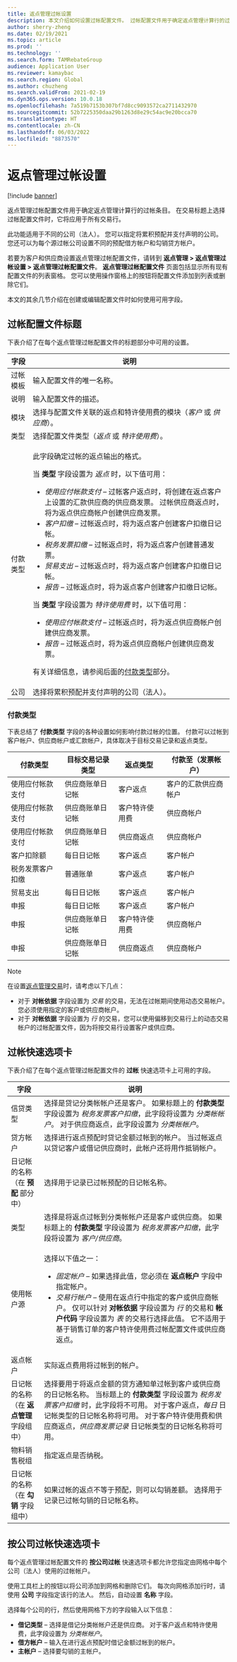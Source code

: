 ```yaml
---
title: 返点管理过帐设置
description: 本文介绍如何设置过帐配置文件。 过帐配置文件用于确定返点管理计算行的过帐条目。
author: sherry-zheng
ms.date: 02/19/2021
ms.topic: article
ms.prod: ''
ms.technology: ''
ms.search.form: TAMRebateGroup
audience: Application User
ms.reviewer: kamaybac
ms.search.region: Global
ms.author: chuzheng
ms.search.validFrom: 2021-02-19
ms.dyn365.ops.version: 10.0.18
ms.openlocfilehash: 7a519b7153b307bf7d8cc9093572ca2711432970
ms.sourcegitcommit: 52b7225350daa29b1263d8e29c54ac9e20bcca70
ms.translationtype: HT
ms.contentlocale: zh-CN
ms.lasthandoff: 06/03/2022
ms.locfileid: "8873570"
---
```

# <a name="rebate-management-posting-setup"></a>返点管理过帐设置

[!include [banner](../includes/banner.md)]

返点管理过帐配置文件用于确定返点管理计算行的过帐条目。 在交易标题上选择过帐配置文件时，它将应用于所有交易行。

此功能适用于不同的公司（法人）。 您可以指定将累积预配并支付声明的公司。 您还可以为每个源过帐公司设置不同的预配借方帐户和勾销贷方帐户。

若要为客户和供应商设置返点管理过帐配置文件，请转到 **返点管理 \> 返点管理过帐设置 \> 返点管理过帐配置文件**。 **返点管理过帐配置文件** 页面包括显示所有现有配置文件的列表窗格。 您可以使用操作窗格上的按钮将配置文件添加到列表或删除它们。

本文的其余几节介绍在创建或编辑配置文件时如何使用可用字段。

## <a name="posting-profile-header"></a>过帐配置文件标题

下表介绍了在每个返点管理过帐配置文件的标题部分中可用的设置。

| 字段 | 说明 |
|---|---|
| 过帐模板 | 输入配置文件的唯一名称。 |
| 说明 | 输入配置文件的描述。 |
| 模块 | 选择与配置文件关联的返点和特许使用费的模块（*客户* 或 *供应商*）。 |
| 类型 | 选择配置文件类型（*返点* 或 *特许使用费*）。 |
| 付款类型 | <p>此字段确定过帐的返点输出的格式。<p><p>当 **类型** 字段设置为 *返点* 时，以下值可用：</p><ul><li>*使用应付帐款支付* – 过帐客户返点时，将创建在返点客户上设置的汇款供应商的供应商发票。 过帐供应商返点时，将为返点供应商帐户创建供应商发票。</li><li>*客户扣缴* – 过帐返点时，将为返点客户创建客户扣缴日记帐。</li><li>*税务发票扣缴* – 过帐返点时，将为返点客户创建普通发票。</li><li>*贸易支出* – 过帐返点时，将为返点客户创建客户扣缴日记帐。</li><li>*报告* – 过帐返点时，将为返点客户创建客户扣缴日记帐。</li></ul><p>当 **类型** 字段设置为 *特许使用费* 时，以下值可用：</p><ul><li>*使用应付帐款支付* – 过帐返点时，将为返点供应商帐户创建供应商发票。</li><li>*报告* – 过帐返点时，将为返点供应商帐户创建供应商发票。</li></ul><p>有关详细信息，请参阅后面的[付款类型](#payment-types)部分。 |
| 公司 | 选择将累积预配并支付声明的公司（法人）。 |

### <a name="payment-types"></a>付款类型

下表总结了 **付款类型** 字段的各种设置如何影响付款过帐的位置。 付款可以过帐到客户帐户、供应商帐户或汇款帐户，具体取决于目标交易记录和返点类型。

| 付款类型 | 目标交易记录类型 | 返点类型 | 付款至（发票帐户） |
|---|---|---|---|
| 使用应付帐款支付 | 供应商账单日记帐 | 客户返点 | 客户的汇款供应商帐户 |
| 使用应付帐款支付 | 供应商账单日记帐 | 客户特许使用费 | 供应商帐户 |
| 使用应付帐款支付 | 供应商账单日记帐 | 供应商返点 | 供应商帐户 |
| 客户扣除额 | 每日日记帐 | 客户返点 | 客户帐户 |
| 税务发票客户扣缴 | 普通账单 | 客户返点 | 客户帐户 |
| 贸易支出 | 每日日记帐 | 客户返点 | 客户帐户 |
| 申报 | 每日日记帐 | 客户返点 | 客户帐户 |
| 申报 | 供应商账单日记帐 | 客户特许使用费 | 供应商帐户 |
| 申报 | 供应商账单日记帐 | 供应商返点 | 供应商帐户 |

> [!NOTE]
> 在设置[返点管理交易](rebate-management-deals.md)时，请考虑以下几点：
>
> - 对于 **对帐依据** 字段设置为 *交易* 的交易，无法在过帐期间使用动态交易帐户。 您必须使用指定的客户或供应商帐户。
> - 对于 **对帐依据** 字段设置为 *行* 的交易，您可以使用偏移到交易行上的动态交易帐户的过帐配置文件，因为将按交易行设置客户或供应商。

## <a name="posting-fasttab"></a>过帐快速选项卡

下表介绍了在每个返点管理过帐配置文件的 **过帐** 快速选项卡上可用的字段。

| 字段 | 说明 |
|---|---|
| 信贷类型 | 选择是贷记分类帐帐户还是客户。 如果标题上的 **付款类型** 字段设置为 *税务发票客户扣缴*，此字段将设置为 *分类帐帐户*。 对于供应商返点，此字段设置为 *分类帐帐户*。 |
| 贷方帐户 | 选择进行返点预配时贷记金额过帐到的帐户。 当过帐返点以贷记客户或借记供应商时，此帐户还将用作抵销帐户。 |
| 日记帐的名称<br>（在 **预配** 部分中） | 选择用于记录已过帐预配的日记帐名称。 |
| 类型 | 选择是将返点过帐到分类帐帐户还是客户或供应商。 如果标题上的 **付款类型** 字段设置为 *税务发票客户扣缴*，此字段将设置为 *客户/供应商*。 |
| 使用帐户源 | <p>选择以下值之一：</p><ul><li>*固定帐户* – 如果选择此值，您必须在 **返点帐户** 字段中指定帐户。</li><li>*交易行帐户* – 使用在返点行中指定的客户或供应商帐户。 仅可以针对 **对帐依据** 字段设置为 *行* 的交易和 **帐户代码** 字段设置为 *表* 的交易行选择此值。 它不适用于基于销售订单的客户特许使用费过帐配置文件或供应商返点。</li></ul> |
| 返点帐户 | 实际返点费用将过帐到的帐户。 |
| 日记帐的名称<br>（在 **返点管理** 字段组中） | 选择要用于将返点金额的贷方通知单过帐到客户或供应商的日记帐名称。 当标题上的 **付款类型** 字段设置为 *税务发票客户扣缴* 时，此字段将不可用。 对于客户返点，*每日* 日记帐类型的日记帐名称将可用。 对于客户特许使用费和供应商返点，*供应商发票记录* 日记帐类型的日记帐名称将可用。 |
| 物料销售税组 | 指定返点是否纳税。 |
| 日记帐的名称<br>（在 **勾销** 字段组中） | 如果过帐的返点不等于预配，则可以勾销差额。 选择用于记录已过帐勾销的日记帐名称。 |

## <a name="posting-by-company-fasttab"></a>按公司过帐快速选项卡

每个返点管理过帐配置文件的 **按公司过帐** 快速选项卡都允许您指定由网格中每个公司（法人）使用的过帐帐户。

使用工具栏上的按钮以将公司添加到网格和删除它们。 每次向网格添加行时，请使用 **公司** 字段指定该行的法人。 然后，自动设置 **名称** 字段。

选择每个公司的行，然后使用网格下方的字段输入以下信息：

- **借记类型** – 选择是借记分类帐帐户还是供应商。 对于客户返点和特许使用费，此字段设置为 *分类帐帐户*。
- **借方帐户** – 输入在进行返点预配时借记金额过帐到的帐户。
- **主帐户** – 选择要勾销的主帐户。
